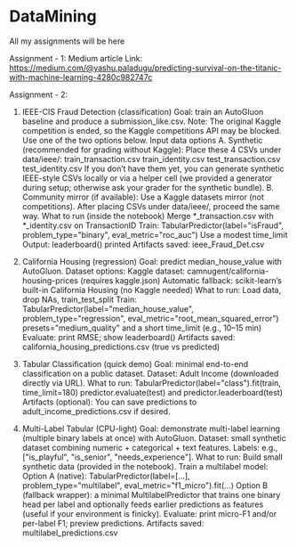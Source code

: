# DataMining
All my assignments will be here

Assignment - 1: Medium article Link: https://medium.com/@yashu.paladugu/predicting-survival-on-the-titanic-with-machine-learning-4280c982747c

Assignment - 2:
01) IEEE-CIS Fraud Detection (classification)
Goal: train an AutoGluon baseline and produce a submission_like.csv.
Note: The original Kaggle competition is ended, so the Kaggle competitions API may be blocked. Use one of the two options below.
Input data options
A. Synthetic (recommended for grading without Kaggle):
Place these 4 CSVs under data/ieee/:
train_transaction.csv
train_identity.csv
test_transaction.csv
test_identity.csv
If you don’t have them yet, you can generate synthetic IEEE-style CSVs locally or via a helper cell (we provided a generator during setup; otherwise ask your grader for the synthetic bundle).
B. Community mirror (if available):
Use a Kaggle datasets mirror (not competitions). After placing CSVs under data/ieee/, proceed the same way.
What to run (inside the notebook)
Merge *_transaction.csv with *_identity.csv on TransactionID
Train:
TabularPredictor(label="isFraud", problem_type="binary", eval_metric="roc_auc")
Use a modest time_limit 
Output:
leaderboard() printed
Artifacts saved: ieee_Fraud_Det.csv

02) California Housing (regression)
Goal: predict median_house_value with AutoGluon.
Dataset options:
Kaggle dataset: camnugent/california-housing-prices (requires kaggle.json)
Automatic fallback: scikit-learn’s built-in California Housing (no Kaggle needed)
What to run:
Load data, drop NAs, train_test_split
Train:
TabularPredictor(label="median_house_value", problem_type="regression", eval_metric="root_mean_squared_error")
presets="medium_quality" and a short time_limit (e.g., 10–15 min)
Evaluate: print RMSE; show leaderboard()
Artifacts saved:
california_housing_predictions.csv (true vs predicted)

03) Tabular Classification (quick demo)
Goal: minimal end-to-end classification on a public dataset.
Dataset: Adult Income (downloaded directly via URL).
What to run:
TabularPredictor(label="class").fit(train, time_limit=180)
predictor.evaluate(test) and predictor.leaderboard(test)
Artifacts (optional):
You can save predictions to adult_income_predictions.csv if desired.

04) Multi-Label Tabular (CPU-light)
Goal: demonstrate multi-label learning (multiple binary labels at once) with AutoGluon.
Dataset: small synthetic dataset combining numeric + categorical + text features.
Labels: e.g., ["is_playful", "is_senior", "needs_experience"].
What to run:
Build small synthetic data (provided in the notebook).
Train a multilabel model:
Option A (native): TabularPredictor(label=[...], problem_type="multilabel", eval_metric="f1_micro").fit(...)
Option B (fallback wrapper): a minimal MultilabelPredictor that trains one binary head per label and optionally feeds earlier predictions as features (useful if your environment is finicky).
Evaluate: print micro-F1 and/or per-label F1; preview predictions.
Artifacts saved:
multilabel_predictions.csv